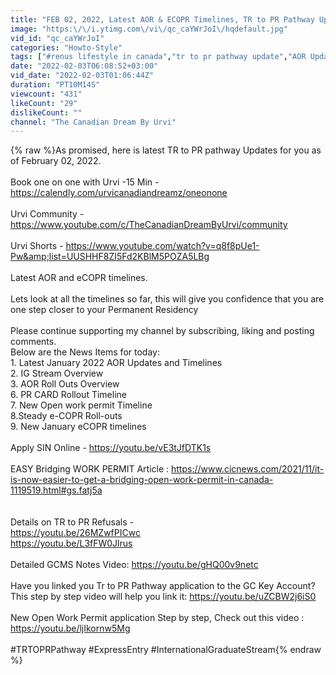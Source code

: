 ```yaml
---
title: "FEB 02, 2022, Latest AOR & ECOPR Timelines, TR to PR Pathway Update and Latest News"
image: "https:\/\/i.ytimg.com\/vi\/qc_caYWrJoI\/hqdefault.jpg"
vid_id: "qc_caYWrJoI"
categories: "Howto-Style"
tags: ["#renus lifestyle in canada","tr to pr pathway update","AOR Update"]
date: "2022-02-03T06:08:52+03:00"
vid_date: "2022-02-03T01:06:44Z"
duration: "PT10M14S"
viewcount: "431"
likeCount: "29"
dislikeCount: ""
channel: "The Canadian Dream By Urvi"
---
```

{% raw %}As promised, here is latest TR to PR pathway Updates for you as of February 02, 2022. <br /><br />Book one on one with Urvi -15 Min - <a rel="nofollow" target="blank" href="https://calendly.com/urvicanadiandreamz/oneonone">https://calendly.com/urvicanadiandreamz/oneonone</a><br /><br />Urvi Community - <a rel="nofollow" target="blank" href="https://www.youtube.com/c/TheCanadianDreamByUrvi/community">https://www.youtube.com/c/TheCanadianDreamByUrvi/community</a><br /><br />Urvi Shorts - <a rel="nofollow" target="blank" href="https://www.youtube.com/watch?v=q8f8pUe1-Pw&amp;list=UUSHHF8ZI5Fd2KBlM5POZA5LBg">https://www.youtube.com/watch?v=q8f8pUe1-Pw&amp;list=UUSHHF8ZI5Fd2KBlM5POZA5LBg</a><br /><br />Latest AOR and eCOPR timelines. <br /><br />Lets look at all the timelines so far, this will give you confidence that you are one step closer to your Permanent Residency<br /><br />Please continue supporting my channel by subscribing, liking and posting comments.<br />Below are the News Items for today:<br />1. Latest January 2022 AOR Updates and Timelines<br />2.  IG Stream Overview<br />3. AOR Roll Outs Overview<br />6. PR CARD Rollout Timeline<br />7. New Open work permit Timeline<br />8.Steady e-COPR Roll-outs<br />9. New January eCOPR timelines<br /><br />Apply SIN Online - <a rel="nofollow" target="blank" href="https://youtu.be/vE3tJfDTK1s">https://youtu.be/vE3tJfDTK1s</a><br /><br />EASY Bridging WORK PERMIT Article : <a rel="nofollow" target="blank" href="https://www.cicnews.com/2021/11/it-is-now-easier-to-get-a-bridging-open-work-permit-in-canada-1119519.html#gs.fatj5a">https://www.cicnews.com/2021/11/it-is-now-easier-to-get-a-bridging-open-work-permit-in-canada-1119519.html#gs.fatj5a</a><br /><br /><br />Details on TR to PR Refusals - <br /><a rel="nofollow" target="blank" href="https://youtu.be/26MZwfPICwc">https://youtu.be/26MZwfPICwc</a><br /><a rel="nofollow" target="blank" href="https://youtu.be/L3fFW0Jlrus">https://youtu.be/L3fFW0Jlrus</a><br /><br />Detailed GCMS Notes Video: <a rel="nofollow" target="blank" href="https://youtu.be/gHQ00v9netc">https://youtu.be/gHQ00v9netc</a><br /><br />Have you linked you Tr to PR Pathway application to the GC Key Account? This step by step video will help you link it: <a rel="nofollow" target="blank" href="https://youtu.be/uZCBW2j6iS0">https://youtu.be/uZCBW2j6iS0</a><br /><br />New Open Work Permit application Step by step, Check out this video : <a rel="nofollow" target="blank" href="https://youtu.be/ljIkornw5Mg">https://youtu.be/ljIkornw5Mg</a><br /><br />#TRTOPRPathway #ExpressEntry #InternationalGraduateStream{% endraw %}
